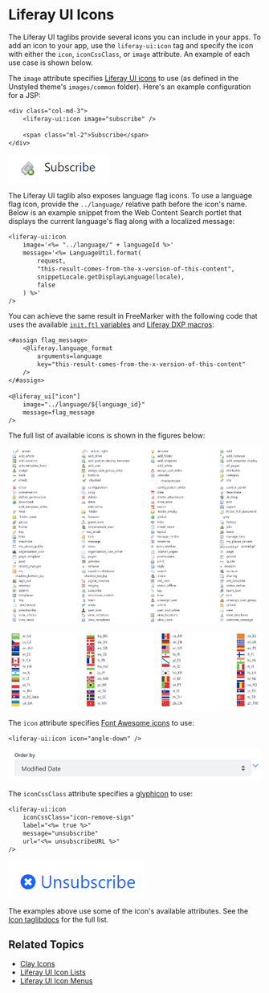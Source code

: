 # Liferay UI Icons

The Liferay UI taglibs provide several icons you can include in your apps. To add an icon to your app, use the `liferay-ui:icon` tag and specify the icon with either the `icon`, `iconCssClass`, or `image` attribute. An example of each use case is shown below. 

The `image` attribute specifies [Liferay UI icons](https://github.com/liferay/liferay-portal/tree/7.2.x/modules/apps/frontend-theme/frontend-theme-unstyled/src/main/resources/META-INF/resources/_unstyled/images) to use (as defined in the Unstyled theme's `images/common` folder). Here's an example configuration for a JSP:

```markup
<div class="col-md-3">
	<liferay-ui:icon image="subscribe" />

	<span class="ml-2">Subscribe</span>
</div>
```

![Use the image attribute to use a theme icon.](./liferay-ui-icons/images/01.png)

The Liferay UI taglib also exposes language flag icons. To use a language flag icon, provide the `../language/` relative path before the icon's name. Below is an example snippet from the Web Content Search portlet that displays the current language's flag along with a localized message:

```markup
<liferay-ui:icon
    image='<%= "../language/" + languageId %>'
    message='<%= LanguageUtil.format(
        request,
        "this-result-comes-from-the-x-version-of-this-content",
        snippetLocale.getDisplayLanguage(locale),
        false
    ) %>'
/>
```

You can achieve the same result in FreeMarker with the following code that uses the available [`init.ftl` variables](https://github.com/liferay/liferay-portal/blob/7.2.x/modules/appsfrontend-theme/frontend-theme-unstyled/src/main/resources/META-INF/resources/_unstyled/templates/init.ftl) and [Liferay DXP macros](/docs/7-2/reference/-/knowledge_base/r/product-freemarker-macros):

```markup
<#assign flag_message>
    <@liferay.language_format 
        arguments=language 
        key="this-result-comes-from-the-x-version-of-this-content" 
    />
</#assign>

<@liferay_ui["icon"]
    image="../language/${language_id}"
    message=flag_message
/>
```

The full list of available icons is shown in the figures below:

![The Liferay UI taglib offers multiple icons for use in your app.](./liferay-ui-icons/images/02.png)

![Liferay UI icons can be configured based on language.](./liferay-ui-icons/images/03.png)

The `icon` attribute specifies  [Font Awesome icons](https://fontawesome.com/v3.2.1/icons/)  to use:

```markup
<liferay-ui:icon icon="angle-down" />
```

![You can use the icon attribute to include Font Awesome icons in your app.](./liferay-ui-icons/images/04.png)

The `iconCssClass` attribute specifies a [glyphicon](http://marcoceppi.github.io/bootstrap-glyphicons/) to use:

```markup
<liferay-ui:icon
    iconCssClass="icon-remove-sign"
    label="<%= true %>"
    message="unsubscribe"
    url="<%= unsubscribeURL %>"
/>
```

![You can use Font Awesome icons in your app.](./liferay-ui-icons/images/05.png)

The examples above use some of the icon's available attributes. See the [Icon taglibdocs](https://docs.liferay.com/dxp/portal/7.2-latest/taglibs/util-taglib/liferay-ui/icon.html) for the full list. 

## Related Topics

- [Clay Icons](../clay-tag-library/clay-icons.md)
- [Liferay UI Icon Lists](./liferay-ui-icon-lists.md)
- [Liferay UI Icon Menus](./liferay-ui-icon-menus.md)